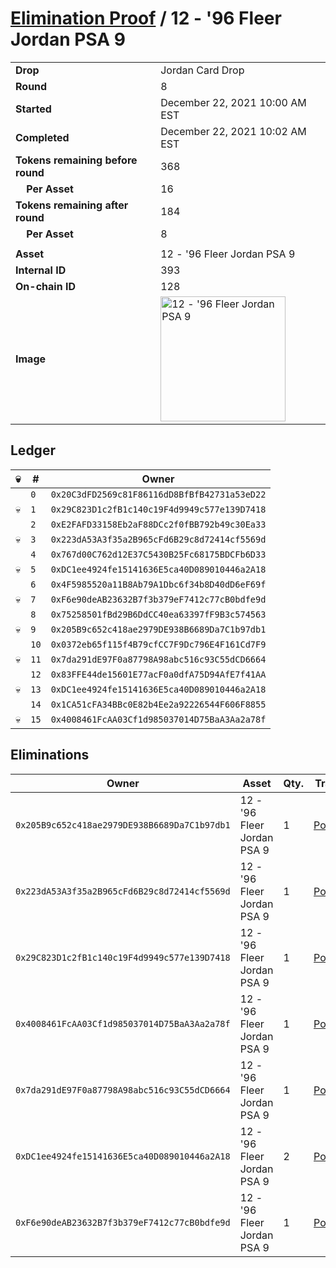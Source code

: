 # [Elimination Proof](./readme.md) / 12 - &#039;96 Fleer Jordan PSA 9

|||
|---|---|
| **Drop** | Jordan Card Drop |
| **Round** | 8 |
| **Started** | December 22, 2021 10:00 AM EST |
| **Completed** | December 22, 2021 10:02 AM EST |
| **Tokens remaining before round** | 368 |
| **&nbsp;&nbsp;&nbsp;&nbsp;Per Asset** | 16 |
| **Tokens remaining after round** | 184 |
| **&nbsp;&nbsp;&nbsp;&nbsp;Per Asset** | 8 |
| | |
| **Asset** | 12 - &#039;96 Fleer Jordan PSA 9 |
| **Internal ID** | 393 |
| **On-chain ID** | 128 |
| **Image** | <img src="https://tcdn.blokpax.com/95149d1f-6257-4e3a-8bc9-8d55d60ceb9c/6bdea452c90303766542720b9ce04d57971730a66d271c74d0cb338851f67874.jpg" height="200" alt="12 - &#039;96 Fleer Jordan PSA 9" /> |

## Ledger

| 💀 | # | Owner |
| --- | --- | --- |
|  | `0` | `0x20C3dFD2569c81F86116dD8BfBfB42731a53eD22` |
| 💀 | `1` | `0x29C823D1c2fB1c140c19F4d9949c577e139D7418` |
|  | `2` | `0xE2FAFD33158Eb2aF88DCc2f0fBB792b49c30Ea33` |
| 💀 | `3` | `0x223dA53A3f35a2B965cFd6B29c8d72414cf5569d` |
|  | `4` | `0x767d00C762d12E37C5430B25Fc68175BDCFb6D33` |
| 💀 | `5` | `0xDC1ee4924fe15141636E5ca40D089010446a2A18` |
|  | `6` | `0x4F5985520a11B8Ab79A1Dbc6f34b8D40dD6eF69f` |
| 💀 | `7` | `0xF6e90deAB23632B7f3b379eF7412c77cB0bdfe9d` |
|  | `8` | `0x75258501fBd29B6DdCC40ea63397fF9B3c574563` |
| 💀 | `9` | `0x205B9c652c418ae2979DE938B6689Da7C1b97db1` |
|  | `10` | `0x0372eb65f115f4B79cfCC7F9Dc796E4F161Cd7F9` |
| 💀 | `11` | `0x7da291dE97F0a87798A98abc516c93C55dCD6664` |
|  | `12` | `0x83FFE44de15601E77acF0a0dfA75D94AfE7f41AA` |
| 💀 | `13` | `0xDC1ee4924fe15141636E5ca40D089010446a2A18` |
|  | `14` | `0x1CA51cFA34BBc0E82b4Ee2a92226544F606F8855` |
| 💀 | `15` | `0x4008461FcAA03Cf1d985037014D75BaA3Aa2a78f` |


## Eliminations

| Owner | Asset | Qty. | Transaction |
| --- | --- | --- | --- |
| `0x205B9c652c418ae2979DE938B6689Da7C1b97db1` | 12 - '96 Fleer Jordan PSA 9 | 1 | [Polygonscan](https://polygonscan.com/tx/0x2085b2bdc7d98ee5d9ba45cdc2a77aada70918e1888180fc73a16acb3cc0fead) |
| `0x223dA53A3f35a2B965cFd6B29c8d72414cf5569d` | 12 - '96 Fleer Jordan PSA 9 | 1 | [Polygonscan](https://polygonscan.com/tx/0x5f0ed0f23b3bbf1ebdc1ba66260811b1cf4b154a7a04c8e4af090870bd18e5e9) |
| `0x29C823D1c2fB1c140c19F4d9949c577e139D7418` | 12 - '96 Fleer Jordan PSA 9 | 1 | [Polygonscan](https://polygonscan.com/tx/0x783b556c57399b4d9651595e9464cef4af7a52b9fa15492b88005cf21da0af34) |
| `0x4008461FcAA03Cf1d985037014D75BaA3Aa2a78f` | 12 - '96 Fleer Jordan PSA 9 | 1 | [Polygonscan](https://polygonscan.com/tx/0x33712b0b3ea83b6a9f136d9f70ab604ac7dabd0285f367b0eb9e025dd439b3d4) |
| `0x7da291dE97F0a87798A98abc516c93C55dCD6664` | 12 - '96 Fleer Jordan PSA 9 | 1 | [Polygonscan](https://polygonscan.com/tx/0xf7fe0f7fea22a66ba467b3874ab369625380f93555a355104a62d915826df836) |
| `0xDC1ee4924fe15141636E5ca40D089010446a2A18` | 12 - '96 Fleer Jordan PSA 9 | 2 | [Polygonscan](https://polygonscan.com/tx/0x23c5df1871ea6c6959d57924f85b31b52895a62e1ccbb0afb0e8157065dbcb09) |
| `0xF6e90deAB23632B7f3b379eF7412c77cB0bdfe9d` | 12 - '96 Fleer Jordan PSA 9 | 1 | [Polygonscan](https://polygonscan.com/tx/0x7cd47c77dae802fd297fdee30c2fd05863c82867996dfb3cc69fa06b0985e891) |
